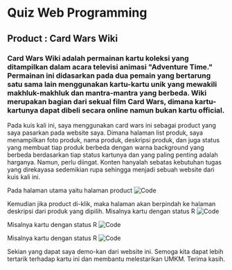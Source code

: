 # Quiz Web Programming
## Product : Card Wars Wiki

### Card Wars Wiki adalah permainan kartu koleksi yang ditampilkan dalam acara televisi animasi "Adventure Time." Permainan ini didasarkan pada dua pemain yang bertarung satu sama lain menggunakan kartu-kartu unik yang mewakili makhluk-makhluk dan mantra-mantra yang berbeda. Wiki merupakan bagian dari sekual film Card Wars, dimana kartu-kartunya dapat dibeli secara online namun bukan kartu official.

Pada kuis kali ini, saya menggunakan card wars ini sebagai product yang saya pasarkan pada website saya. Dimana halaman list produk, saya menampilkan foto produk, nama produk, deskripsi produk, dan juga status yang membuat tiap produk berbeda dengan warna background yang berbeda berdasarkan tiap status kartunya dan yang paling penting adalah harganya. Namun, perlu diingat. Konten hanyalah sebatas kebutuhan tugas yang direkayasa sedemikian rupa sehingga menjadi sebuah website dari kuis kali ini. 

Pada halaman utama yaitu halaman product
![Code](https://github.com/fnynglv/QuizWP/blob/main/dokumentasi/PageProduct.png)

Kemudian jika product di-klik, maka halaman akan berpindah ke halaman deskripsi dari produk yang dipilih.
Misalnya kartu dengan status R
![Code](https://github.com/fnynglv/QuizWP/blob/main/dokumentasi/PageProductR.png)

Misalnya kartu dengan status R
![Code](https://github.com/fnynglv/QuizWP/blob/main/dokumentasi/PageProductSR.png)

Misalnya kartu dengan status R
![Code](https://github.com/fnynglv/QuizWP/blob/main/dokumentasi/PageProductSSR.png)

Sekian yang dapat saya demo-kan dari website ini. 
Semoga kita dapat lebih tertarik terhadap kartu ini dan membantu melestarikan UMKM.
Terima kasih.
